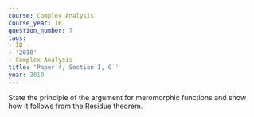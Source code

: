 ```yaml
---
course: Complex Analysis
course_year: IB
question_number: 7
tags:
- IB
- '2010'
- Complex Analysis
title: 'Paper 4, Section I, G '
year: 2010
---
```




State the principle of the argument for meromorphic functions and show how it follows from the Residue theorem.